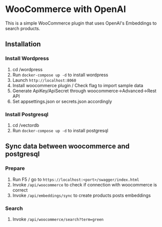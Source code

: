 # WooCommerce with OpenAI
This is a simple WooCommerce plugin that uses OpenAI's Embeddings to search products.

## Installation

### Install Wordpress
1. cd /wordpress
2. Run `docker-compose up -d` to install wordpress
3. Launch `http://localhost:8060` 
4. Install woocommerce plugin / Check flag to import sample data
5. Generate ApiKey/ApiSecret through woocommerce->Advanced->Rest API 
6. Set appsettings.json or secrets.json accordingly

### Install Postgresql
1. cd /vectordb
2. Run `docker-compose up -d` to install postgresql

## Sync data between woocommerce and postgresql

### Prepare
1. Run F5 / go to `https://localhost:<port>/swagger/index.html`
2. Invoke `/api/woocommerce` to check if connection with woocommerce is correct
3. Invoke `/api/embeddings/sync` to create products posts embeddings

### Search
1. Invoke `/api/woocommerce/search?term=green`